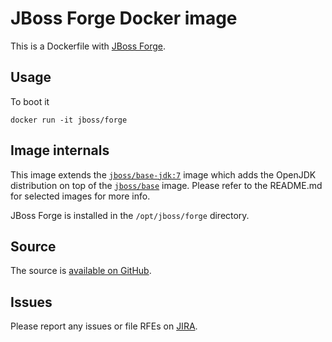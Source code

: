 # JBoss Forge Docker image

This is a Dockerfile with [JBoss Forge](http://forge.jboss.org/).

## Usage

To boot it

    docker run -it jboss/forge

## Image internals

This image extends the [`jboss/base-jdk:7`](https://github.com/JBoss-Dockerfiles/base-jdk/tree/jdk7) image which adds the OpenJDK distribution on top of the [`jboss/base`](https://github.com/JBoss-Dockerfiles/base) image. Please refer to the README.md for selected images for more info.

JBoss Forge is installed in the `/opt/jboss/forge` directory.

## Source

The source is [available on GitHub](https://github.com/JBoss-Dockerfiles/forge).

## Issues

Please report any issues or file RFEs on [JIRA](https://issues.jboss.org/browse/FORGE).
